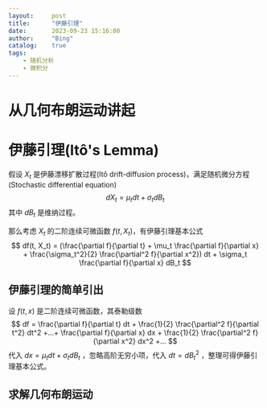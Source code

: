 ```yaml
---
layout:     post
title:      "伊藤引理"
date:       2023-09-23 15:16:00
author:     "Bing"
catalog:    true
tags:
    - 随机分析
    - 微积分
---
```


# 从几何布朗运动讲起

# 伊藤引理(Itô's Lemma)
假设 $X_t$ 是伊藤漂移扩散过程(Itô drift-diffusion process)，满足随机微分方程(Stochastic differential equation)
$$
    dX_t = \mu_t dt + \sigma_t dB_t
$$
其中 $dB_t$ 是维纳过程。

那么考虑 $X_t$ 的二阶连续可微函数 $f(t, X_t)$，有伊藤引理基本公式
$$
    df(t, X_t) = (\frac{\partial f}{\partial t} + \mu_t \frac{\partial f}{\partial x} + \frac{\sigma_t^2}{2} \frac{\partial^2 f}{\partial x^2}) dt + \sigma_t \frac{\partial f}{\partial x} dB_t
$$

## 伊藤引理的简单引出
设 $f(t, x)$ 是二阶连续可微函数，其泰勒级数
$$
    df = \frac{\partial f}{\partial t} dt + \frac{1}{2} \frac{\partial^2 f}{\partial t^2} dt^2 +...+ \frac{\partial f}{\partial x} dx + \frac{1}{2} \frac{\partial^2 f}{\partial x^2} dx^2 +...
$$
代入 $dx = \mu_t dt + \sigma_t dB_t$ ，忽略高阶无穷小项，代入 $dt = dB_t^2$ ，整理可得伊藤引理基本公式。

## 求解几何布朗运动
